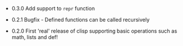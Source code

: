 * 0.3.0
    Add support to `repr` function

* 0.2.1
    Bugfix - Defined functions can be called recursively

* 0.2.0
    First 'real' release of clisp supporting basic operations such as math, lists and def!
